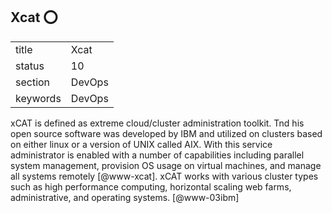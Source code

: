 ## Xcat :o:


|          |          |
| -------- | -------- |
| title    | Xcat     | 
| status   | 10       |
| section  | DevOps   |
| keywords | DevOps   |



xCAT is defined as extreme cloud/cluster administration toolkit. Tnd
his open source software was developed by IBM and utilized on clusters
based on either linux or a version of UNIX called AIX. With this
service administrator is enabled with a number of capabilities
including parallel system management, provision OS usage on virtual
machines, and manage all systems remotely [@www-xcat]. xCAT works
with various cluster types such as high performance computing,
horizontal scaling web farms, administrative, and operating
systems. [@www-03ibm]


     
